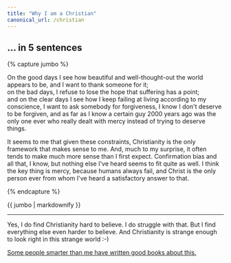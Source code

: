 ```yaml
---
title: "Why I am a Christian"
canonical_url: /christian
---
```


## ... in 5 sentences

{% capture jumbo %}

On the good days I see how beautiful and well-thought-out the world appears to be, and I want to thank someone for it;  
on the bad days, I refuse to lose the hope that suffering has a point;  
and on the clear days I see how I keep failing at living according to my conscience, I want to ask somebody for forgiveness, I know I don't deserve to be forgiven, and as far as I know a certain guy 2000 years ago was the only one ever who really dealt with mercy instead of trying to deserve things.  

It seems to me that given these constraints, Christianity is the only framework that makes sense to me. And, much to my surprise, it often tends to make much more sense than I first expect. Confirmation bias and all that, I know, but nothing else I've heard seems to fit quite as well. I think the key thing is mercy, because humans always fail, and Christ is the only person ever from whom I've heard a satisfactory answer to that.  

{% endcapture %}

<div class="jumbotron jumbotron-fluid rounded"><div class="container-fluid">
{{ jumbo | markdownify }}
</div></div>

---------------------------------------------------------

Yes, I do find Christianity hard to believe. I do struggle with that. But I find everything else even harder to believe. And Christianity is strange enough to look right in this strange world :-)

[Some people smarter than me have written good books about this.](/reading/christianity)
